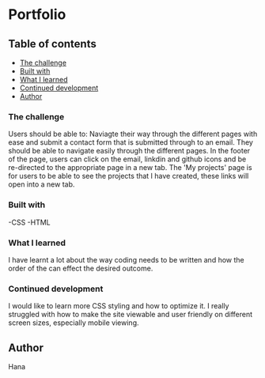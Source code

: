 # Portfolio


## Table of contents
  - [The challenge](#the-challenge)
  - [Built with](#built-with)
  - [What I learned](#what-i-learned)
  - [Continued development](#continued-development)
  - [Author](#author)

### The challenge
Users should be able to:
Naviagte their way through the different pages with ease and submit a contact form that is submitted through to an email. They should be able to navigate easily through the different pages. In the footer of the page, users can click on the email, linkdin and github icons and be re-directed to the appropriate page in a new tab. The 'My projects' page is for users to be able to see the projects that I have created, these links will open into a new tab. 

### Built with
-CSS
-HTML

### What I learned
I have learnt a lot about the way coding needs to be written and how the order of the can effect the desired outcome. 

### Continued development
I would like to learn more CSS styling and how to optimize it. I really struggled with how to make the site viewable and user friendly on different screen sizes, especially mobile viewing. 

## Author
Hana
